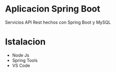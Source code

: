 # Aplicacion Spring Boot

Servicios API Rest hechos con Spring Boot y MySQL

# Istalacion

- Node Js
- Spring Tools
- VS Code
